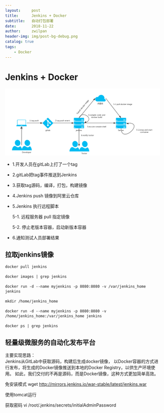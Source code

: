 ```yaml
---
layout:     post
title:      Jenkins + Docker
subtitle:   自动打包部署
date:       2018-11-22
author:     zwilpan
header-img: img/post-bg-debug.png
catalog: true
tags:
    - Docker
---
```

# Jenkins + Docker

![avatar](/img/jenkins.png)

+ 1.开发人员在gitLab上打了一个tag

+ 2.gitLab把tag事件推送到Jenkins  

+ 3.获取tag源码，编译，打包，构建镜像

+ 4.Jenkins push 镜像到阿里云仓库  
+ 5.Jenkins 执行远程脚本

  5-1. 远程服务器 pull 指定镜像

  5-2. 停止老版本容器，启动新版本容器

+ 6.通知测试人员部署结果


## 拉取jenkins镜像  
    docker pull jenkins  

    docker images | grep jenkins  

    docker run -d --name myjenkins -p 8080:8080 -v /var/jenkins_home jenkins 

    mkdir /home/jenkins_home               

    docker run -d --name myjenkins -p 8080:8080 -v /home/jenkins_home:/var/jenkins_home jenkins                               
                                            
    docker ps | grep jenkins               

## 轻量级微服务的自动化发布平台  
主要实现思路：  
Jenkins从GitLab中获取源码，构建后生成docker镜像，
以Docker容器的方式进行发布，将生成的Docker镜像推送到本地的Docker Registry，以供生产环境使用。
如此，我们交付的不再是源码，而是Docker镜像，这种方式更加简单高效。


免安装模式
wget http://mirrors.jenkins.io/war-stable/latest/jenkins.war

使用tomcat运行  

获取密码
vi /root/.jenkins/secrets/initialAdminPassword